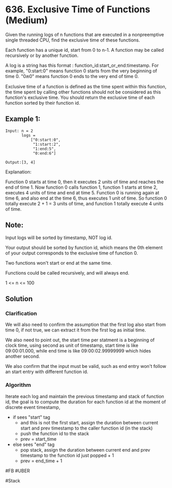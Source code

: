 # 636. Exclusive Time of Functions (Medium)

Given the running logs of n functions that are executed in a nonpreemptive single threaded CPU, find the exclusive time of these functions.

Each function has a unique id, start from 0 to n-1. A function may be called recursively or by another function.

A log is a string has this format : function_id:start_or_end:timestamp. For example, "0:start:0" means function 0 starts from the very beginning of time 0. "0:end:0" means function 0 ends to the very end of time 0.

Exclusive time of a function is defined as the time spent within this function, the time spent by calling other functions should not be considered as this function's exclusive time. You should return the exclusive time of each function sorted by their function id.

## Example 1:
```
Input: n = 2
       logs = 
           ["0:start:0",
            "1:start:2",
            "1:end:5",
            "0:end:6"]

Output:[3, 4]
 ```

Explanation:

Function 0 starts at time 0, then it executes 2 units of time and reaches the end of time 1. 
Now function 0 calls function 1, function 1 starts at time 2, executes 4 units of time and end at time 5.
Function 0 is running again at time 6, and also end at the time 6, thus executes 1 unit of time. 
So function 0 totally execute 2 + 1 = 3 units of time, and function 1 totally execute 4 units of time.

## Note:
Input logs will be sorted by timestamp, NOT log id.

Your output should be sorted by function id, which means the 0th element of your output corresponds to the exclusive time of function 0.

Two functions won't start or end at the same time.

Functions could be called recursively, and will always end.

1 <= n <= 100

## Solution
### Clarification
We will also need to confirm the assumption that the first log also start from time 0, if not true, we can extract it from the first log as initial time.

We also need to point out, the start time per statment is a beginning of clock time, using second as unit of timestamp, start time is like 09:00:01.000, while end time is like 09:00:02.99999999 which hides another second.

We also confirm that the input must be valid, such as end entry won't follow an start entry with different function id.

### Algorithm
Iterate each log and maintain the previous timestamp and stack of function id, the goal is to compute the duration for each function id at the moment of discrete event timestamp,
- if sees "start" tag
    - and this is not the first start, assign the duration between current start and prev timestamp to the caller function id (in the stack)
    - push the function id to the stack
    - prev = start_time
- else sees "end" tag
    - pop stack, assign the duration between current end and prev timestamp to the function id just popped + 1
    - prev = end_time + 1

#FB #UBER

#Stack
